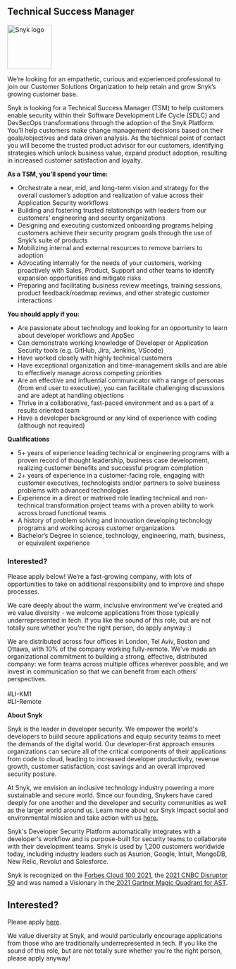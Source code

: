 Technical Success Manager
---

<img src="https://res.cloudinary.com/snyk/image/upload/v1537345894/press-kit/brand/logo-black.png" width="100" alt="Snyk logo" />

<p><span style="font-weight: 400;">We’re looking for an empathetic, curious and experienced professional to join our Customer Solutions Organization to help retain and grow Snyk’s growing customer base.</span></p>
<p><span style="font-weight: 400;">Snyk is looking for a Technical Success Manager (TSM) to help customers enable security within their Software Development Life Cycle (SDLC) and DevSecOps transformations through the adoption of the Snyk Platform. You’ll help customers make change management decisions based on their goals/objectives and data driven analysis. As the technical point of contact you will become the trusted product advisor for our customers, identifying strategies which unlock business value, expand product adoption, resulting in increased customer satisfaction and loyalty.</span></p>
<p><strong>As a TSM, you’ll spend your time:</strong></p>
<ul>
<li style="font-weight: 400;"><span style="font-weight: 400;">Orchestrate a near, mid, and long-term vision and strategy for the overall customer’s adoption and realization of value across their Application Security workflows</span></li>
<li style="font-weight: 400;"><span style="font-weight: 400;">Building and fostering trusted relationships with leaders from our customers’ engineering and security organizations</span></li>
<li style="font-weight: 400;"><span style="font-weight: 400;">Designing and executing customized onboarding programs helping customers achieve their security program goals through the use of Snyk’s suite of products</span></li>
<li style="font-weight: 400;"><span style="font-weight: 400;">Mobilizing internal and external resources to remove barriers to adoption</span></li>
<li style="font-weight: 400;"><span style="font-weight: 400;">Advocating internally for the needs of your customers, working proactively with Sales, Product, Support and other teams to identify expansion opportunities and mitigate risks</span></li>
<li style="font-weight: 400;"><span style="font-weight: 400;">Preparing and facilitating business review meetings, training sessions, product feedback/roadmap reviews, and other strategic customer interactions</span></li>
</ul>
<p><strong>You should apply if you:</strong></p>
<ul>
<li style="font-weight: 400;"><span style="font-weight: 400;">Are passionate about technology and looking for an opportunity to learn about developer workflows and AppSec</span></li>
<li style="font-weight: 400;"><span style="font-weight: 400;">Can demonstrate working knowledge of Developer or Application Security tools (e.g. GitHub, Jira, Jenkins, VScode)</span></li>
<li style="font-weight: 400;"><span style="font-weight: 400;">Have worked closely with highly technical customers&nbsp;</span></li>
<li style="font-weight: 400;"><span style="font-weight: 400;">Have exceptional organization and time-management skills and are able to effectively manage across competing priorities&nbsp;</span></li>
<li style="font-weight: 400;"><span style="font-weight: 400;">Are an effective and influential communicator with a range of personas (from end user to executive); you can facilitate challenging discussions and are adept at handling objections</span></li>
<li style="font-weight: 400;"><span style="font-weight: 400;">Thrive in a collaborative, fast-paced environment and as a part of a results oriented team</span></li>
<li style="font-weight: 400;"><span style="font-weight: 400;">Have a developer background or any kind of experience with coding (although not required)</span></li>
</ul>
<p><strong>Qualifications</strong></p>
<ul>
<li style="font-weight: 400;"><span style="font-weight: 400;">5+ years of experience leading technical or engineering programs with a proven record of thought leadership, business case development, realizing customer benefits and successful program completion</span></li>
<li style="font-weight: 400;"><span style="font-weight: 400;">2+ years of experience in a customer-facing role, engaging with customer executives, technologists and/or partners to solve business problems with advanced technologies</span></li>
<li style="font-weight: 400;"><span style="font-weight: 400;">Experience in a direct or matrixed role leading technical and non-technical transformation project teams with a proven ability to work across broad functional teams</span></li>
<li style="font-weight: 400;"><span style="font-weight: 400;">A history of problem solving and innovation developing technology programs and working across customer organizations</span></li>
<li style="font-weight: 400;"><span style="font-weight: 400;">Bachelor’s Degree in science, technology, engineering, math, business, or equivalent experience</span></li>
</ul>
<h3><strong>Interested?</strong></h3>
<p><span style="font-weight: 400;">Please apply below! We’re a fast-growing company, with lots of opportunities to take on additional responsibility and to improve and shape processes.&nbsp;</span></p>
<p><span style="font-weight: 400;">We care deeply about the warm, inclusive environment we’ve created and we value diversity - we welcome applications from those typically underrepresented in tech. If you like the sound of this role, but are not totally sure whether you’re the right person, do apply anyway :)</span></p>
<p><span style="font-weight: 400;">We are distributed across four offices in London, Tel Aviv, Boston and Ottawa, with 10% of the company working fully-remote. We’ve made an organizational commitment to building a strong, effective, distributed company: we form teams across multiple offices wherever possible, and we invest in communication so that we can benefit from each others’ perspectives.<br><br></span>#LI-KM1<br>#LI-Remote</p><div class="content-conclusion"><p><strong>About Snyk</strong></p>
<p><span style="font-weight: 400;">Snyk is the leader in developer security. We empower the world's developers to build secure applications and equip security teams to meet the demands of the digital world. Our developer-first approach ensures organizations can secure all of the critical components of their applications from code to cloud, leading to increased developer productivity, revenue growth, customer satisfaction, cost savings and an overall improved security posture.&nbsp;</span></p>
<p><span style="font-weight: 400;">At Snyk, we envision an inclusive technology industry powering a more sustainable and secure world.</span> <span style="font-weight: 400;">Since our founding, Snykers have cared deeply for one another and the developer and security communities as well as the larger world around us. Learn more about our Snyk Impact social and environmental mission and take action with us </span><a href="https://snyk.io/about/snyk-impact/"><span style="font-weight: 400;">here.</span></a></p>
<p><span style="font-weight: 400;">Snyk's Developer Security Platform automatically integrates with a developer's workflow and is purpose-built for security teams to collaborate with their development teams. Snyk is used by 1,200 customers worldwide today, including industry leaders such as Asurion, Google, Intuit, MongoDB, New Relic, Revolut and Salesforce.</span></p>
<p><span style="font-weight: 400;">Snyk is recognized on the </span><a href="https://www.forbes.com/cloud100/#6f24b5ba5f94"><span style="font-weight: 400;">Forbes Cloud 100 2021</span></a><span style="font-weight: 400;">, the </span><a href="https://www.cnbc.com/2021/05/25/these-are-the-2021-cnbc-disruptor-50-companies.html"><span style="font-weight: 400;">2021 CNBC Disruptor 50</span></a><span style="font-weight: 400;"> and was named a Visionary in the</span><a href="https://snyk.io/blog/snyk-visionary-2021-gartner-magic-quadrant-for-ast/"><span style="font-weight: 400;"> 2021 Gartner Magic Quadrant for AST</span></a><span style="font-weight: 400;">.</span></p></div>

Interested?
---

Please apply [here](https://boards.greenhouse.io/snyk/jobs/6297415002#app).

We value diversity at Snyk, and would particularly encourage applications from those who are traditionally underrepresented in tech.
If you like the sound of this role, but are not totally sure whether you’re the right person, please apply anyway!
